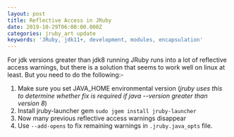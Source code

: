 ```yaml
---
layout: post
title: Reflective Access in JRuby
date: 2019-10-29T06:00:00.000Z
categories: jruby_art update
keywords: 'JRuby, jdk11+, development, modules, encapsulation'
---
```

For jdk versions greater than jdk8 running JRuby runs into a lot of reflective access warnings, but there is a solution that seems to work well on linux at least. But you need to do the following:-

1. Make sure you set JAVA_HOME environmental version (_jruby uses this to determine whether fix is required if java --version greater than version 8_)
2. Install jruby-launcher gem `sudo jgem install jruby-launcher`
3. Now many previous reflective access warnings disappear
4. Use `--add-opens` to fix remaining warnings in `.jruby.java_opts` file.
